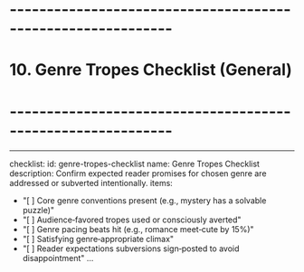<!-- Powered by BMAD™ Core -->

# ------------------------------------------------------------

# 10. Genre Tropes Checklist (General)

# ------------------------------------------------------------

---

checklist:
id: genre-tropes-checklist
name: Genre Tropes Checklist
description: Confirm expected reader promises for chosen genre are addressed or subverted intentionally.
items:

- "[ ] Core genre conventions present (e.g., mystery has a solvable puzzle)"
- "[ ] Audience‑favored tropes used or consciously averted"
- "[ ] Genre pacing beats hit (e.g., romance meet‑cute by 15%)"
- "[ ] Satisfying genre‑appropriate climax"
- "[ ] Reader expectations subversions sign‑posted to avoid disappointment"
  ...
